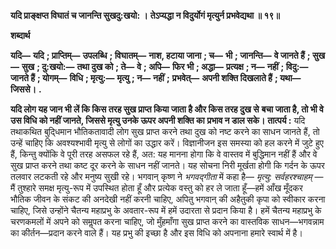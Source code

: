 **यदि प्राङ्क्षप्त विघातं च जानन्ति सुखदु:खयो: ।** **तेऽप्यद्धा न विदुर्योगं मृत्युर्न प्रभवेद्यथा ॥ १९॥** 

**शब्दार्थ** 

**यदि—** **यदि** **; प्राप्तिम्—** **उपलब्धि** **; विघातम्—** **नाश, हटाया जाना** **; च—** **भी** **; जानन्ति—** **वे जानते हैं** **; सुख—** **सुख** **; दु:खयो:—** **तथा दुख को** **; ते—** **वे** **; अपि—** **फिर भी** **; अद्धा—** **प्रत्यक्ष** **; न—** **नहीं** **; विदु:—** **जानते हैं** **; योगम्—** **विधि** **; मृत्यु:—** **मृत्यु** **; न—** **नहीं** **;** **प्रभवेत्—** **अपनी शक्ति दिखलाते हैं** **; यथा—** **जिससे।** **.** 

**यदि लोग यह जान भी लें कि किस तरह सुख प्राप्त किया जाता है और किस तरह दुख से** **बचा जाता है, तो भी वे उस विधि को नहीं जानते, जिससे मृत्यु उनके ऊपर अपनी शक्ति का** **प्रभाव न डाल सके।** **तात्पर्य :** यदि तथाकथित बुदि्धमान भौतिकतावादी लोग सुख प्राप्त करने तथा दुख को नष्ट करने का साधन जानते हैं, तो उन्हें चाहिए कि अवश्यश्भावी मृत्यु से लोगों का उद्धार करें। विज्ञानीजन इस समस्या को हल करने में जुटे हुए हैं, किन्तु क्योंकि वे पूरी तरह असफल रहे हैं, अत: यह मानना होगा कि वे वास्तव में बुद्धिमान नहीं हैं और वे सुख प्राप्त करने तथा कष्ट दूर करने के साधन नहीं जानते। यह सोचना निरी मूर्खता होगी कि गर्दन के ऊपर तलवार लटकती रहे और मनुष्य सुखी रहे। भगवान् कृष्ण ने *भगवद्गीता* में कहा है— *मृत्यु: सर्वहरश्चाहम्* —मैं तुश्हारे समक्ष मृत्यु-रूप में उपस्थित होता हूँ और प्रत्येक वस्तु को हर ले जाता हूँ—हमें आँख मूँदकर भौतिक जीवन के संकट की अनदेखी नहीं करनी चाहिए, अपितु भगवान् की अहैतुकी कृपा को स्वीकार करना चाहिए, जिसे उन्होंने चैतन्य महाप्रभु के अवतार-रूप में हमें उदारता से प्रदान किया है। हमें चैतन्य महाप्रभु के चरणकमलों में अपने को समॢपत करना चाहिए, जो मुँहमाँगा सुख प्राप्त करने का वास्तविक साधन—भगवन्नाम का कीर्तन—प्रदान करने वाले हैं। यह प्रभु की इच्छा है और इस विधि को अपनाना हमारे स्वार्थ में है।  